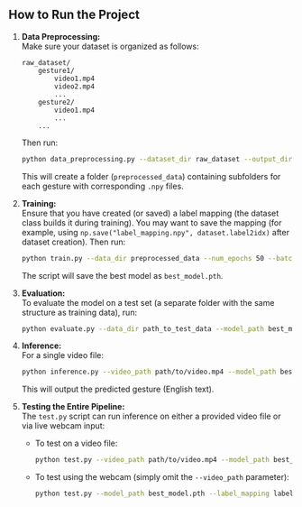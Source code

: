 ## How to Run the Project

1. **Data Preprocessing:**  
   Make sure your dataset is organized as follows:  
   ```
   raw_dataset/
       gesture1/
           video1.mp4
           video2.mp4
           ...
       gesture2/
           video1.mp4
           ...
       ...
   ```  
   Then run:
   ```bash
   python data_preprocessing.py --dataset_dir raw_dataset --output_dir preprocessed_data --augment
   ```
   This will create a folder (`preprocessed_data`) containing subfolders for each gesture with corresponding `.npy` files.

2. **Training:**  
   Ensure that you have created (or saved) a label mapping (the dataset class builds it during training). You may want to save the mapping (for example, using `np.save("label_mapping.npy", dataset.label2idx)` after dataset creation). Then run:
   ```bash
   python train.py --data_dir preprocessed_data --num_epochs 50 --batch_size 16 --learning_rate 1e-3
   ```
   The script will save the best model as `best_model.pth`.

3. **Evaluation:**  
   To evaluate the model on a test set (a separate folder with the same structure as training data), run:
   ```bash
   python evaluate.py --data_dir path_to_test_data --model_path best_model.pth --batch_size 16
   ```

4. **Inference:**  
   For a single video file:
   ```bash
   python inference.py --video_path path/to/video.mp4 --model_path best_model.pth --label_mapping label_mapping.npy
   ```
   This will output the predicted gesture (English text).

5. **Testing the Entire Pipeline:**  
   The `test.py` script can run inference on either a provided video file or via live webcam input:
   - To test on a video file:
     ```bash
     python test.py --video_path path/to/video.mp4 --model_path best_model.pth --label_mapping label_mapping.npy
     ```
   - To test using the webcam (simply omit the `--video_path` parameter):
     ```bash
     python test.py --model_path best_model.pth --label_mapping label_mapping.npy
     ```